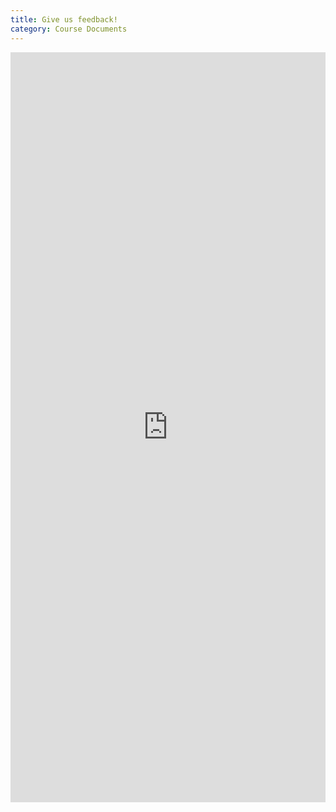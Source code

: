 ```yaml
---
title: Give us feedback!
category: Course Documents
---
```


<iframe src="https://docs.google.com/forms/d/e/1FAIpQLSf1SBCLnhUNqUlaBlIChqpfT2qeoVPl2Qb4kRNZIgFTzIa2KQ/viewform?embedded=true" width="100%" height="1200px" frameborder="0" marginheight="0" marginwidth="0">Loading...</iframe>
